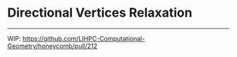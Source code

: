 # Directional Vertices Relaxation

---

WIP: https://github.com/LIHPC-Computational-Geometry/honeycomb/pull/212
